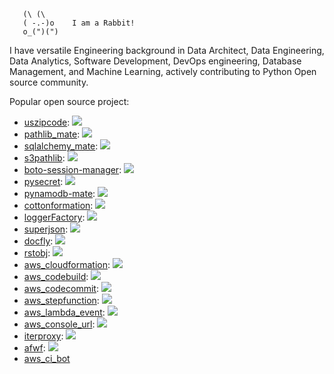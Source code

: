 ```
   (\ (\
   ( -.-)o    I am a Rabbit!
   o_(")(")
```

I have versatile Engineering background in Data Architect, Data Engineering, Data Analytics, Software Development, DevOps engineering, Database Management, and Machine Learning, actively contributing to Python Open source community.

Popular open source project:

- [uszipcode](https://pypi.org/project/uszipcode/): ![](https://img.shields.io/pypi/dm/uszipcode.svg)
- [pathlib_mate](https://pypi.org/project/pathlib_mate/): ![](https://img.shields.io/pypi/dm/pathlib_mate.svg)
- [sqlalchemy_mate](https://pypi.org/project/sqlalchemy_mate/): ![](https://img.shields.io/pypi/dm/sqlalchemy_mate.svg)
- [s3pathlib](https://pypi.org/project/s3pathlib/): ![](https://img.shields.io/pypi/dm/s3pathlib.svg)
- [boto-session-manager](https://pypi.org/project/boto-session-manager/): ![](https://img.shields.io/pypi/dm/boto-session-manager.svg)
- [pysecret](https://pypi.org/project/pysecret/): ![](https://img.shields.io/pypi/dm/pysecret.svg)
- [pynamodb-mate](https://pypi.org/project/pynamodb-mate/): ![](https://img.shields.io/pypi/dm/pynamodb-mate.svg)
- [cottonformation](https://pypi.org/project/cottonformation/): ![](https://img.shields.io/pypi/dm/cottonformation.svg)
- [loggerFactory](https://pypi.org/project/loggerFactory/): ![](https://img.shields.io/pypi/dm/loggerFactory.svg)
- [superjson](https://pypi.org/project/superjson/): ![](https://img.shields.io/pypi/dm/superjson.svg)
- [docfly](https://pypi.org/project/docfly/): ![](https://img.shields.io/pypi/dm/docfly.svg)
- [rstobj](https://pypi.org/project/rstobj/): ![](https://img.shields.io/pypi/dm/rstobj.svg)
- [aws_cloudformation](https://pypi.org/project/aws_cloudformation/): ![](https://img.shields.io/pypi/dm/aws_cloudformation.svg)
- [aws_codebuild](https://pypi.org/project/aws_codebuild/): ![](https://img.shields.io/pypi/dm/aws_codebuild.svg)
- [aws_codecommit](https://pypi.org/project/rstobj/): ![](https://img.shields.io/pypi/dm/aws_codecommit.svg)
- [aws_stepfunction](https://pypi.org/project/aws_stepfunction/): ![](https://img.shields.io/pypi/dm/aws_stepfunction.svg)
- [aws_lambda_event](https://pypi.org/project/aws_lambda_event/): ![](https://img.shields.io/pypi/dm/aws_lambda_event.svg)
- [aws_console_url](https://pypi.org/project/aws_console_url/): ![](https://img.shields.io/pypi/dm/aws_console_url.svg)
- [iterproxy](https://pypi.org/project/iterproxy/): ![](https://img.shields.io/pypi/dm/iterproxy.svg)
- [afwf](https://pypi.org/project/afwf/): ![](https://img.shields.io/pypi/dm/afwf.svg)
- [aws_ci_bot](https://github.com/MacHu-GWU/aws_ci_bot-project)
